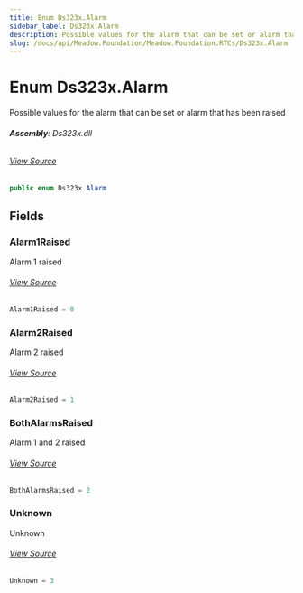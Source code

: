 ```yaml
---
title: Enum Ds323x.Alarm
sidebar_label: Ds323x.Alarm
description: Possible values for the alarm that can be set or alarm that has been raised
slug: /docs/api/Meadow.Foundation/Meadow.Foundation.RTCs/Ds323x.Alarm
---
```

# Enum Ds323x.Alarm
Possible values for the alarm that can be set or alarm that has been raised

###### **Assembly**: Ds323x.dll
###### [View Source](https://github.com/WildernessLabs/Meadow.Foundation.git/blob/develop/Source/Meadow.Foundation.Peripherals/RTCs.Ds323x/Driver/Ds323x.Enums.cs#L23)
```csharp title="Declaration"
public enum Ds323x.Alarm
```
## Fields
### Alarm1Raised
Alarm 1 raised
###### [View Source](https://github.com/WildernessLabs/Meadow.Foundation.git/blob/develop/Source/Meadow.Foundation.Peripherals/RTCs.Ds323x/Driver/Ds323x.Enums.cs#L28)
```csharp title="Declaration"
Alarm1Raised = 0
```
### Alarm2Raised
Alarm 2 raised
###### [View Source](https://github.com/WildernessLabs/Meadow.Foundation.git/blob/develop/Source/Meadow.Foundation.Peripherals/RTCs.Ds323x/Driver/Ds323x.Enums.cs#L32)
```csharp title="Declaration"
Alarm2Raised = 1
```
### BothAlarmsRaised
Alarm 1 and 2 raised
###### [View Source](https://github.com/WildernessLabs/Meadow.Foundation.git/blob/develop/Source/Meadow.Foundation.Peripherals/RTCs.Ds323x/Driver/Ds323x.Enums.cs#L36)
```csharp title="Declaration"
BothAlarmsRaised = 2
```
### Unknown
Unknown
###### [View Source](https://github.com/WildernessLabs/Meadow.Foundation.git/blob/develop/Source/Meadow.Foundation.Peripherals/RTCs.Ds323x/Driver/Ds323x.Enums.cs#L40)
```csharp title="Declaration"
Unknown = 3
```
